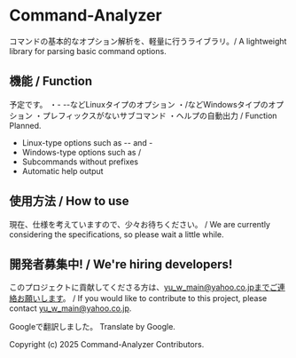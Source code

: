 # Command-Analyzer
コマンドの基本的なオプション解析を、軽量に行うライブラリ。/ A lightweight library for parsing basic command options.

## 機能 / Function
予定です。
・- --などLinuxタイプのオプション
・/などWindowsタイプのオプション
・プレフィックスがないサブコマンド
・ヘルプの自動出力 / 
Function
Planned.
- Linux-type options such as -- and -
- Windows-type options such as /
- Subcommands without prefixes
- Automatic help output

## 使用方法 / How to use
現在、仕様を考えていますので、少々お待ちください。 / We are currently considering the specifications, so please wait a little while.

## 開発者募集中! / We're hiring developers!
このプロジェクトに貢献してくださる方は、yu_w_main@yahoo.co.jpまでご連絡お願いします。 / If you would like to contribute to this project, please contact yu_w_main@yahoo.co.jp.

Googleで翻訳しました。
Translate by Google.

Copyright (c) 2025 Command-Analyzer Contributors.
